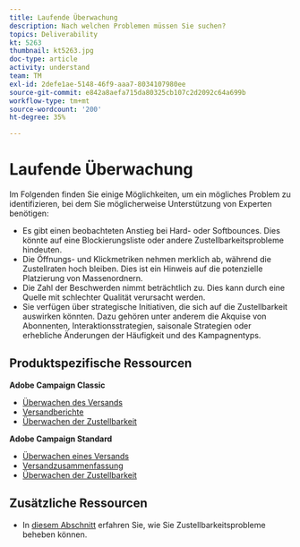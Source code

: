 ```yaml
---
title: Laufende Überwachung
description: Nach welchen Problemen müssen Sie suchen?
topics: Deliverability
kt: 5263
thumbnail: kt5263.jpg
doc-type: article
activity: understand
team: TM
exl-id: 2defe1ae-5148-46f9-aaa7-8034107980ee
source-git-commit: e842a8aefa715da80325cb107c2d2092c64a699b
workflow-type: tm+mt
source-wordcount: '200'
ht-degree: 35%

---
```


# Laufende Überwachung

Im Folgenden finden Sie einige Möglichkeiten, um ein mögliches Problem zu identifizieren, bei dem Sie möglicherweise Unterstützung von Experten benötigen:

* Es gibt einen beobachteten Anstieg bei Hard- oder Softbounces. Dies könnte auf eine Blockierungsliste oder andere Zustellbarkeitsprobleme hindeuten.
* Die Öffnungs- und Klickmetriken nehmen merklich ab, während die Zustellraten hoch bleiben. Dies ist ein Hinweis auf die potenzielle Platzierung von Massenordnern.
* Die Zahl der Beschwerden nimmt beträchtlich zu. Dies kann durch eine Quelle mit schlechter Qualität verursacht werden.
* Sie verfügen über strategische Initiativen, die sich auf die Zustellbarkeit auswirken könnten. Dazu gehören unter anderem die Akquise von Abonnenten, Interaktionsstrategien, saisonale Strategien oder erhebliche Änderungen der Häufigkeit und des Kampagnentyps.

## Produktspezifische Ressourcen

**Adobe Campaign Classic**

* [Überwachen des Versands](https://experienceleague.adobe.com/docs/campaign-classic/using/sending-messages/monitoring-deliveries/about-delivery-monitoring.html?lang=de)
* [Versandberichte](https://experienceleague.adobe.com/docs/campaign-classic/using/reporting/reports-on-deliveries/delivery-reports.html?lang=de)
* [Überwachen der Zustellbarkeit](https://experienceleague.adobe.com/docs/campaign-classic/using/sending-messages/deliverability-management/monitoring-deliverability.html?lang=de)

**Adobe Campaign Standard**

* [Überwachen eines Versands](https://experienceleague.adobe.com/docs/campaign-standard/using/testing-and-sending/monitoring-messages/monitoring-a-delivery.html?lang=de)
* [Versandzusammenfassung](https://experienceleague.adobe.com/docs/campaign-standard/using/reporting/list-of-reports/delivery-summary.html)
* [Überwachen der Zustellbarkeit](https://experienceleague.adobe.com/docs/campaign-standard/using/testing-and-sending/managing-deliverability/monitor-deliverability.html?lang=de#testing-and-sending)

## Zusätzliche Ressourcen

* In [diesem Abschnitt](/help/additional-resources/troubleshooting.md) erfahren Sie, wie Sie Zustellbarkeitsprobleme beheben können.
